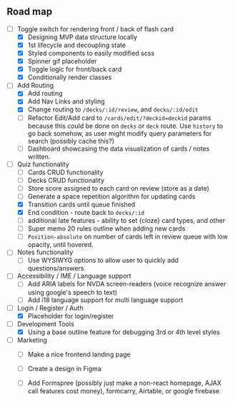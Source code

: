 ## Road map

* [ ] Toggle switch for rendering front / back of flash card
  * [x] Designing MVP data structure locally
  * [x] 1st lifecycle and decoupling state
  * [x] Styled components to easily modified scss
  * [x] Spinner gif placeholder
  * [x] Toggle logic for front/back card
  * [x] Conditionally render classes

* [ ] Add Routing
  * [x] Add routing
  * [x] Add Nav Links and styling
  * [x] Change routing to `/decks/:id/review`, and `decks/:id/edit`
  * [ ] Refactor Edit/Add card to `/cards/edit/?deckid=deckid` params because this could be done on `decks` or `deck` route. Use `history` to go back somehow, as user might modify query parameters for search (possibly cache this?)
  * [ ] Dashboard showcasing the data visualization of cards / notes written.

* [ ] Quiz functionality
  * [ ] Cards CRUD functionality
  * [ ] Decks CRUD functionality
  * [ ] Store score assigned to each card on review (store as a date)
  * [ ] Generate a space repetition algorithm for updating cards
  * [x] Transition cards until queue finished
  * [x] End condition - route back to `decks/:id`
  * [ ] additional late features - ability to set {cloze} card types, and other
  * [ ] Super memo 20 rules outline when adding new cards
  * [ ] `Position-absolute` on number of cards left in review queue with low opacity, until hovered.

* [ ] Notes functionality
  * [ ] Use WYSIWYG options to allow user to quickly add questions/answers

* [ ] Accessibility / IME / Language support
  * [ ] Add ARIA labels for NVDA screen-readers (voice recognize answer using google's speech to text)
  * [ ] Add i18 language support for multi language support

* [ ] Login / Register / Auth
  * [x] Placeholder for login/register

* [ ] Development Tools
  * [x] Using a base outline feature for debugging 3rd or 4th level styles

* [ ] Marketing
  * [ ] Make a nice frontend landing page
  * [ ] Create a design in Figma
  * [ ] Add Formspree (possibly just make a non-react homepage, AJAX call features cost money), formcarry, Airtable, or google firebase

